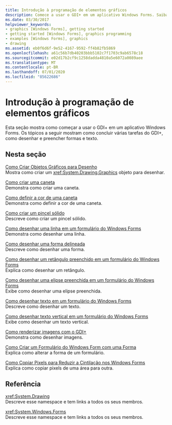 ```yaml
---
title: Introdução à programação de elementos gráficos
description: Comece a usar o GDI+ em um aplicativo Windows Forms. Saiba como concluir várias tarefas do GDI+, como desenhar e preencher formas e texto.
ms.date: 03/30/2017
helpviewer_keywords:
- graphics [Windows Forms], getting started
- getting started [Windows Forms], graphics programming
- examples [Windows Forms], graphics
- drawing
ms.assetid: eb0f6d6f-9e52-4167-9592-ff4b82fb5869
ms.openlocfilehash: a61c56b7db40203bbb5102c7f1703c9ab6578c18
ms.sourcegitcommit: e02d17b2cf9c1258dadda4810a5e6072a0089aee
ms.translationtype: MT
ms.contentlocale: pt-BR
ms.lasthandoff: 07/01/2020
ms.locfileid: "85622686"
---
```

# <a name="getting-started-with-graphics-programming"></a>Introdução à programação de elementos gráficos
Esta seção mostra como começar a usar o GDI+ em um aplicativo Windows Forms. Os tópicos a seguir mostram como concluir várias tarefas do GDI+, como desenhar e preencher formas e texto.  
  
## <a name="in-this-section"></a>Nesta seção  
 [Como Criar Objetos Gráficos para Desenho](how-to-create-graphics-objects-for-drawing.md)  
 Mostra como criar um <xref:System.Drawing.Graphics> objeto para desenhar.  
  
 [Como criar uma caneta](how-to-create-a-pen.md)  
 Demonstra como criar uma caneta.  
  
 [Como definir a cor de uma caneta](how-to-set-the-color-of-a-pen.md)  
 Demonstra como definir a cor de uma caneta.  
  
 [Como criar um pincel sólido](how-to-create-a-solid-brush.md)  
 Descreve como criar um pincel sólido.  
  
 [Como desenhar uma linha em um formulário do Windows Forms](how-to-draw-a-line-on-a-windows-form.md)  
 Demonstra como desenhar uma linha.  
  
 [Como desenhar uma forma delineada](how-to-draw-an-outlined-shape.md)  
 Descreve como desenhar uma forma.  
  
 [Como desenhar um retângulo preenchido em um formulário do Windows Forms](how-to-draw-a-filled-rectangle-on-a-windows-form.md)  
 Explica como desenhar um retângulo.  
  
 [Como desenhar uma elipse preenchida em um formulário do Windows Forms](how-to-draw-a-filled-ellipse-on-a-windows-form.md)  
 Exibe como desenhar uma elipse preenchida.  
  
 [Como desenhar texto em um formulário do Windows Forms](how-to-draw-text-on-a-windows-form.md)  
 Descreve como desenhar um texto.  
  
 [Como desenhar texto vertical em um formulário do Windows Forms](how-to-draw-vertical-text-on-a-windows-form.md)  
 Exibe como desenhar um texto vertical.  
  
 [Como renderizar imagens com o GDI+](how-to-render-images-with-gdi.md)  
 Demonstra como desenhar imagens.  
  
 [Como Criar um Formulário do Windows Form com uma Forma](how-to-create-a-shaped-windows-form.md)  
 Explica como alterar a forma de um formulário.  
  
 [Como Copiar Pixels para Reduzir a Cintilação nos Windows Forms](how-to-copy-pixels-for-reducing-flicker-in-windows-forms.md)  
 Explica como copiar pixels de uma área para outra.  
  
## <a name="reference"></a>Referência  
 <xref:System.Drawing>  
 Descreve esse namespace e tem links a todos os seus membros.  
  
 <xref:System.Windows.Forms>  
 Descreve esse namespace e tem links a todos os seus membros.
